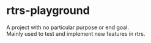# rtrs-playground

A project with no particular purpose or end goal.  
Mainly used to test and implement new features in rtrs.  
